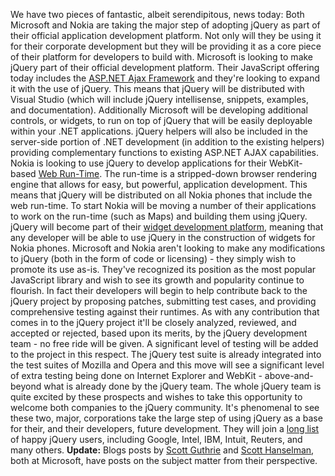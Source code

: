 We have two pieces of fantastic, albeit serendipitous, news today: Both
Microsoft and Nokia are taking the major step of adopting jQuery as part
of their official application development platform. Not only will they
be using it for their corporate development but they will be providing
it as a core piece of their platform for developers to build with.
Microsoft is looking to make jQuery part of their official development
platform. Their JavaScript offering today includes the [ASP.NET Ajax
Framework](http://www.asp.net/ajax/) and they're looking to expand it
with the use of jQuery. This means that jQuery will be distributed with
Visual Studio (which will include jQuery intellisense, snippets,
examples, and documentation). Additionally Microsoft will be developing
additional controls, or widgets, to run on top of jQuery that will be
easily deployable within your .NET applications. jQuery helpers will
also be included in the server-side portion of .NET development (in
addition to the existing helpers) providing complementary functions to
existing ASP.NET AJAX capabilities. Nokia is looking to use jQuery to
develop applications for their WebKit-based [Web
Run-Time](http://www.s60.com/life/thisiss60/s60indetail/technologiesandfeatures/webruntime).
The run-time is a stripped-down browser rendering engine that allows for
easy, but powerful, application development. This means that jQuery will
be distributed on all Nokia phones that include the web run-time. To
start Nokia will be moving a number of their applications to work on the
run-time (such as Maps) and building them using jQuery. jQuery will
become part of their [widget development
platform](http://www.s60.com/life/thisiss60/s60indetail/technologiesandfeatures/webruntime/webruntimedetail),
meaning that any developer will be able to use jQuery in the
construction of widgets for Nokia phones. Microsoft and Nokia aren't
looking to make any modifications to jQuery (both in the form of code or
licensing) - they simply wish to promote its use as-is. They've
recognized its position as the most popular JavaScript library and wish
to see its growth and popularity continue to flourish. In fact their
developers will begin to help contribute back to the jQuery project by
proposing patches, submitting test cases, and providing comprehensive
testing against their runtimes. As with any contribution that comes in
to the jQuery project it'll be closely analyzed, reviewed, and accepted
or rejected, based upon its merits, by the jQuery development team - no
free ride will be given. A significant level of testing will be added to
the project in this respect. The jQuery test suite is already integrated
into the test suites of Mozilla and Opera and this move will see a
significant level of extra testing being done on Internet Explorer and
WebKit - above-and-beyond what is already done by the jQuery team. The
whole jQuery team is quite excited by these prospects and wishes to take
this opportunity to welcome both companies to the jQuery community. It's
phenomenal to see these two, major, corporations take the large step of
using jQuery as a base for their, and their developers, future
development. They will join a [long
list](http://docs.jquery.com/Sites_Using_jQuery) of happy jQuery users,
including Google, Intel, IBM, Intuit, Reuters, and many others.
**Update:** Blogs posts by [Scott
Guthrie](http://weblogs.asp.net/scottgu/archive/2008/09/28/jquery-and-microsoft.aspx)
and [Scott
Hanselman](http://www.hanselman.com/blog/jQueryToShipWithASPNETMVCAndVisualStudio.aspx),
both at Microsoft, have posts on the subject matter from their
perspective.
